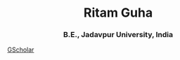 # <center>Ritam Guha<center>
### <center>B.E., Jadavpur University, India<center>
[GScholar](https://scholar.google.com/citations?user=sjZjJzcAAAAJ&hl=en)

